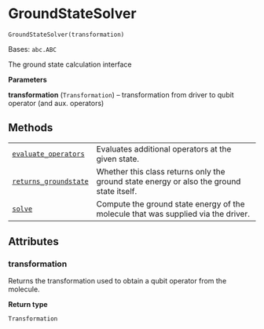 # GroundStateSolver

`GroundStateSolver(transformation)`

Bases: `abc.ABC`

The ground state calculation interface

**Parameters**

**transformation** (`Transformation`) – transformation from driver to qubit operator (and aux. operators)

## Methods

|                                                                                                                                                                                                                                  |                                                                                          |
| -------------------------------------------------------------------------------------------------------------------------------------------------------------------------------------------------------------------------------- | ---------------------------------------------------------------------------------------- |
| [`evaluate_operators`](qiskit.chemistry.algorithms.GroundStateSolver.evaluate_operators#qiskit.chemistry.algorithms.GroundStateSolver.evaluate_operators "qiskit.chemistry.algorithms.GroundStateSolver.evaluate_operators")     | Evaluates additional operators at the given state.                                       |
| [`returns_groundstate`](qiskit.chemistry.algorithms.GroundStateSolver.returns_groundstate#qiskit.chemistry.algorithms.GroundStateSolver.returns_groundstate "qiskit.chemistry.algorithms.GroundStateSolver.returns_groundstate") | Whether this class returns only the ground state energy or also the ground state itself. |
| [`solve`](qiskit.chemistry.algorithms.GroundStateSolver.solve#qiskit.chemistry.algorithms.GroundStateSolver.solve "qiskit.chemistry.algorithms.GroundStateSolver.solve")                                                         | Compute the ground state energy of the molecule that was supplied via the driver.        |

## Attributes

### transformation

Returns the transformation used to obtain a qubit operator from the molecule.

**Return type**

`Transformation`
